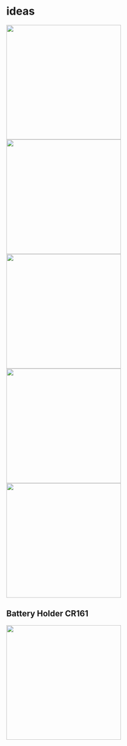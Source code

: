 # ideas

<img src="https://user-images.githubusercontent.com/51158344/146143643-3369e4f9-bee3-4061-8eff-160dec896108.JPG" height="300">
<img src="https://user-images.githubusercontent.com/51158344/146143645-0cd44141-c8cc-455e-ba63-4bcb02401a62.JPG" height="300">
<img src="https://user-images.githubusercontent.com/51158344/146143647-ccf3fe30-0d01-4038-b550-1bcbc8494eec.JPG" height="300">
<img src="https://user-images.githubusercontent.com/51158344/146143649-842f25e2-9818-4331-8bd0-023b18828e11.JPG" height="300">
<img src="https://user-images.githubusercontent.com/51158344/146143846-d2c26958-bbf1-4326-82f5-51ebb0e42dc7.JPG" height="300">

## Battery Holder CR161

<img src="https://user-images.githubusercontent.com/51158344/147105256-f108e5bf-fd2d-4518-b917-61efd9e23a49.PNG" height="300">

